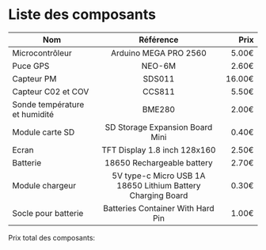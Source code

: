 # Liste des composants

| Nom        | Référence           | Prix  |
| ------------- |:-------------:| -----:|
| Microcontrôleur      | Arduino MEGA PRO 2560 | 5.00€ |
| Puce GPS      | NEO-6M      |   2.60€ |
| Capteur PM | SDS011      |    16.00€ |
| Capteur C02 et COV | CCS811      |    5.50€ |
| Sonde température et humidité | BME280      |    2.00€ |
| Module carte SD | SD Storage Expansion Board Mini      |    0.40€ |
| Ecran | TFT Display 1.8 inch 128x160      |    2.50€ |
| Batterie | 18650 Rechargeable battery      |    2.70€ |
| Module chargeur | 5V type-c Micro USB 1A 18650 Lithium Battery Charging Board      |    0.30€ |
| Socle pour batterie | Batteries Container With Hard Pin      |    1.00€ |

Prix total des composants: 



